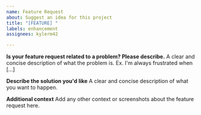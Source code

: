 ```yaml
---
name: Feature Request
about: Suggest an idea for this project
title: "[FEATURE] "
labels: enhancement
assignees: kylerm42

---
```


**Is your feature request related to a problem? Please describe.**
A clear and concise description of what the problem is. Ex. I'm always frustrated when [...]

**Describe the solution you'd like**
A clear and concise description of what you want to happen.

**Additional context**
Add any other context or screenshots about the feature request here.

